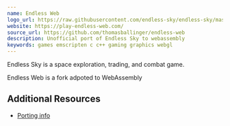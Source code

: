 ```yaml
---
name: Endless Web
logo_url: https://raw.githubusercontent.com/endless-sky/endless-sky/master/images/_menu/compass.png
website: https://play-endless-web.com/
source_url: https://github.com/thomasballinger/endless-web
description: Unofficial port of Endless Sky to webassembly
keywords: games emscripten c c++ gaming graphics webgl
---
```


Endless Sky is a space exploration, trading, and combat game.

Endless Web is a fork adpoted to WebAssembly

## Additional Resources

- [Porting info](https://ballingt.com/porting-endless-sky/)
